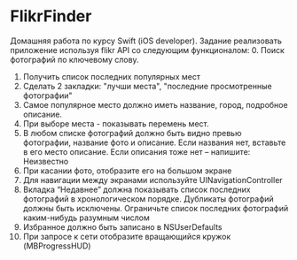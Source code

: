 # FlikrFinder

Домашняя работа по курсу Swift (iOS developer).
Задание реализовать приложение используя flikr API со следующим функционалом:
0. Поиск фотографий по ключевому слову.
1. Получить список последних популярных мест
2. Сделать 2 закладки: "лучши места", "последние просмотренные фотографии"
3. Самое популярное место должно иметь название, город, подробное описание.
4. При выборе места - показывать перемень мест.
5. В любом списке фотографий должно быть видно превью фотографии, название фото  и описание. 
   Если названия нет, вставьте в его место описание. Если описания тоже нет – напишите: Неизвестно
6. При касании фото, отобразите его на большом экране
7. Для навигации между экранами используйте UINavigationController
8. Вкладка “Недавнее” должна показывать список последних фотографий  в хронологическом порядке. 
   Дубликаты фотографий должны быть исключены. Ограничьте список последних фотографий 
   каким-нибудь разумным числом
9. Избранное должно быть записано в NSUserDefaults
10. При запросе к сети отобразите вращающийся кружок (MBProgressHUD)

